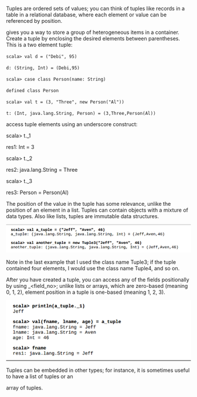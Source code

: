 Tuples are ordered sets of values; you can think of tuples like records in a table in a relational database, where each element or value can be referenced by position.

gives you a way to store a group of heterogeneous items in a container. Create a tuple by enclosing the desired elements between parentheses. This is a two element tuple:

`scala> val d = ("Debi", 95)`

`d: (String, Int) = (Debi,95)`

`scala> case class Person(name: String)`

`defined class Person`

`scala> val t = (3, "Three", new Person("Al"))`

`t: (Int, java.lang.String, Person) = (3,Three,Person(Al))`



access tuple elements using an underscore construct:

scala&gt; t.\_1

res1: Int = 3

scala&gt; t.\_2

res2: java.lang.String = Three

scala&gt; t.\_3

res3: Person = Person\(Al\)

The position of the value in the tuple has some relevance, unlike the position of an element in a list. Tuples can contain objects with a mixture of data types. Also like lists, tuples are immutable data structures.

![](/assets/tupleEx.png)

Note in the last example that I used the class name Tuple3; if the tuple contained four elements, I would use the class name Tuple4, and so on.

After you have created a tuple, you can access any of the fields positionally by using \_&lt;field\_no&gt;; unlike lists or arrays, which are zero-based \(meaning 0, 1, 2\), element position in a tuple is one-based \(meaning 1, 2, 3\).

![](/assets/AccessingTuples.png)

Tuples can be embedded in other types; for instance, it is sometimes useful to have a list of tuples or an

array of tuples.

